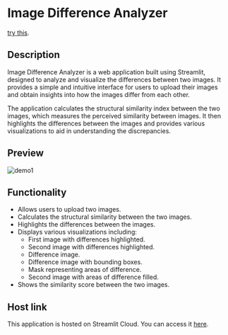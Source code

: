 # Image Difference Analyzer
[try this](https://image-difference-analyzer-gb.streamlit.app).
## Description

Image Difference Analyzer is a web application built using Streamlit, designed to analyze and visualize the differences between two images. It provides a simple and intuitive interface for users to upload their images and obtain insights into how the images differ from each other.

The application calculates the structural similarity index between the two images, which measures the perceived similarity between images. It then highlights the differences between the images and provides various visualizations to aid in understanding the discrepancies.

## Preview 
![demo1](https://github.com/gautham-balraj/Image-Difference-Analyzer/assets/121476362/0c9c178c-a529-40b2-ae34-36b5d0b2bbf3)


## Functionality
- Allows users to upload two images.
- Calculates the structural similarity between the two images.
- Highlights the differences between the images.
- Displays various visualizations including:
  - First image with differences highlighted.
  - Second image with differences highlighted.
  - Difference image.
  - Difference image with bounding boxes.
  - Mask representing areas of difference.
  - Second image with areas of difference filled.
- Shows the similarity score between the two images.

## Host link 
This application is hosted on Streamlit Cloud. You can access it [here](https://image-difference-analyzer-gb.streamlit.app).

